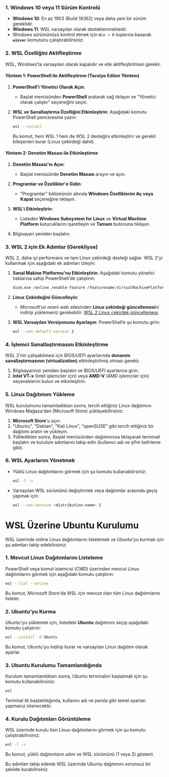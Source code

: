 ### 1. **Windows 10 veya 11 Sürüm Kontrolü**
   - **Windows 10**: En az 1903 (Build 18362) veya daha yeni bir sürüm gereklidir.
   - **Windows 11**: WSL varsayılan olarak desteklenmektedir.
   - Windows sürümünüzü kontrol etmek için `Win + R` tuşlarına basarak **`winver`** komutunu çalıştırabilirsiniz.

### 2. **WSL Özelliğini Aktifleştirme**
   WSL, Windows’ta varsayılan olarak kapalıdır ve elle aktifleştirilmesi gerekir.

#### Yöntem 1: PowerShell ile Aktifleştirme (Tavsiye Edilen Yöntem)
   1. **PowerShell’i Yönetici Olarak Açın**:
      - Başlat menüsünden **PowerShell** aratarak sağ tıklayın ve "Yönetici olarak çalıştır" seçeneğini seçin.
   
   2. **WSL ve Sanallaştırma Özelliğini Etkinleştirin**:
      Aşağıdaki komutu PowerShell penceresine yazın:
      ```bash
      wsl --install
      ```
      Bu komut, hem WSL 1 hem de WSL 2 desteğini etkinleştirir ve gerekli bileşenleri kurar (Linux çekirdeği dahil).

#### Yöntem 2: Denetim Masası ile Etkinleştirme
   1. **Denetim Masası'nı Açın**:
      - Başlat menüsünde **Denetim Masası** arayın ve açın.
   
   2. **Programlar ve Özellikler'e Gidin**:
      - "Programlar" bölümünün altında **Windows Özelliklerini Aç veya Kapat** seçeneğine tıklayın.
   
   3. **WSL'i Etkinleştirin**:
      - Listeden **Windows Subsystem for Linux** ve **Virtual Machine Platform** kutucuklarını işaretleyin ve **Tamam** butonuna tıklayın.

   4. Bilgisayarı yeniden başlatın.

### 3. **WSL 2 için Ek Adımlar (Gerekliyse)**
   WSL 2, daha iyi performans ve tam Linux çekirdeği desteği sağlar. WSL 2'yi kullanmak için aşağıdaki ek adımları izleyin:

   1. **Sanal Makine Platformu'nu Etkinleştirin**:
      Aşağıdaki komutu yönetici haklarına sahip PowerShell'de çalıştırın:
      ```bash
      dism.exe /online /enable-feature /featurename:VirtualMachinePlatform /all /norestart
      ```

   2. **Linux Çekirdeğini Güncelleyin**:
      - Microsoft’un resmi web sitesinden **Linux çekirdeği güncellemesi**ni indirip yüklemeniz gerekebilir: [WSL 2 Linux çekirdek güncellemesi](https://aka.ms/wsl2kernel).

   3. **WSL Varsayılan Versiyonunu Ayarlayın**:
      PowerShell’e şu komutu girin:
      ```bash
      wsl --set-default-version 2
      ```

### 4. **İşlemci Sanallaştırmasını Etkinleştirme**
   WSL 2'nin çalışabilmesi için BIOS/UEFI ayarlarında **donanım sanallaştırmasının (virtualization)** etkinleştirilmiş olması gerekir.

   1. Bilgisayarınızı yeniden başlatın ve BIOS/UEFI ayarlarına girin.
   2. **Intel VT-x** (Intel işlemciler için) veya **AMD-V** (AMD işlemciler için) seçeneklerini bulun ve etkinleştirin.

### 5. **Linux Dağıtımını Yükleme**
   WSL kurulumunu tamamladıktan sonra, tercih ettiğiniz Linux dağıtımını Windows Mağaza'dan (Microsoft Store) yükleyebilirsiniz:

   1. **Microsoft Store**'u açın.
   2. "Ubuntu", "Debian", "Kali Linux", "openSUSE" gibi tercih ettiğiniz bir dağıtımı aratın ve yükleyin.
   3. Yükledikten sonra, Başlat menüsünden dağıtımınıza tıklayarak terminali başlatın ve kurulum adımlarını takip edin (kullanıcı adı ve şifre belirleme gibi).

### 6. **WSL Ayarlarını Yönetmek**
   - Yüklü Linux dağıtımlarını görmek için şu komutu kullanabilirsiniz:
     ```bash
     wsl -l -v
     ```
   - Varsayılan WSL sürümünü değiştirmek veya dağıtımlar arasında geçiş yapmak için:
     ```bash
     wsl --set-version <distribution-name> 2
     ```
# WSL Üzerine Ubuntu Kurulumu

WSL üzerinde online Linux dağıtımlarını listelemek ve Ubuntu'yu kurmak için şu adımları takip edebilirsiniz:

### 1. **Mevcut Linux Dağıtımlarını Listeleme**
   PowerShell veya komut istemcisi (CMD) üzerinden mevcut Linux dağıtımlarını görmek için aşağıdaki komutu çalıştırın:
   ```bash
   wsl --list --online
   ```
   Bu komut, Microsoft Store'da WSL için mevcut olan tüm Linux dağıtımlarını listeler.

### 2. **Ubuntu'yu Kurma**
   Ubuntu'yu yüklemek için, listedeki **Ubuntu** dağıtımını seçip aşağıdaki komutu çalıştırın:
   ```bash
   wsl --install -d Ubuntu
   ```
   Bu komut, Ubuntu'yu indirip kurar ve varsayılan Linux dağıtımı olarak ayarlar.

### 3. **Ubuntu Kurulumu Tamamlandığında**
   Kurulum tamamlandıktan sonra, Ubuntu terminalini başlatmak için şu komutu kullanabilirsiniz:
   ```bash
   wsl
   ```
   Terminal ilk başlatıldığında, kullanıcı adı ve parola gibi temel ayarları yapmanız istenecektir.

### 4. **Kurulu Dağıtımları Görüntüleme**
   WSL üzerinde kurulu tüm Linux dağıtımlarını görmek için şu komutu çalıştırabilirsiniz:
   ```bash
   wsl -l -v
   ```
   Bu komut, yüklü dağıtımların adını ve WSL sürümünü (1 veya 2) gösterir.

Bu adımları takip ederek WSL üzerinde Ubuntu dağıtımını sorunsuz bir şekilde kurabilirsiniz.
